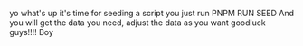 yo what's up it's time for seeding a script you just run
PNPM RUN SEED 
And you will get the data you need, adjust the data as you want goodluck guys!!!!
Boy